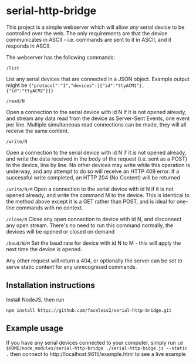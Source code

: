 # serial-http-bridge
This project is a simple webserver which will allow *any* serial device to be controlled over the web.
The only requirements are that the device communicates in ASCII - i.e. commands are sent to it in ASCII, and it responds in ASCII.

The webserver has the following commands:

`/list`

List any serial devices that are connected in a JSON object. Example output might be `{"protocol":"1","devices":[{"id":"ttyACM1"},{"id":"ttyACM2"}]}`
  
`/read/N`

Open a connection to the serial device with id N if it is not opened already, and stream any data read from the device as Server-Sent Events, one event per line.
Multiple simultaneous read connections can be made, they will all receive the same content.
  
`/write/N`

Open a connection to the serial device with id N if it is not opened already, and write the data received in the body of the request (i.e. sent
as a POST) to the device, line by line. No other devices may write while this operation is underway, and any attempt to do so will
receive an HTTP 409 error. If a successful write completed, an HTTP 204 (No Content) will be returned

`/write/N/M`
Open a connection to the serial device with id N if it is not opened already, and write the command M to the device. This is identical
to the method above except it is a GET rather than POST, and is ideal for one-line commands with no context.
  
`/close/N`
Close any open connection to device with id N, and disconnect any open stream. There's no need to run this command normally, the
devices will be opened or closed on demand
  
`/baud/N/M`
Set the baud rate for device with id N to M - this will apply the next time the device is opened.
  
Any other request will return a 404, or optionally the server can be set to serve static content for any unrecognised commands.


## Installation instructions

Install NodeJS, then run

`npm install https://github.com/faceless2/serial-http-bridge.git`

## Example usage

If you have any serial devices connected to your computer, simply run
`cd $HOME/node_modules/serial-http-bridge
./serial-http-bidge.js --static .`
then connect to http://localhost:9615/example.html to see a live example

